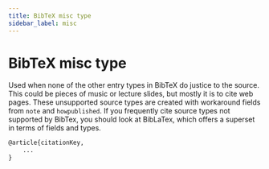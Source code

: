 ```yaml
---
title: BibTeX misc type
sidebar_label: misc
---
```


# BibTeX misc type

Used when none of the other entry types in BibTeX do justice to the source. This could be pieces of music or lecture slides, but mostly it is to cite web pages. These unsupported source types are created with workaround fields from `note` and `howpublished`. If you frequently cite source types not supported by BibTex, you should look at BibLaTex, which offers a superset in terms of fields and types.


```latex
@article{citationKey,
	...
}
```
